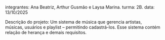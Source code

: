 integrantes: Ana Beatriz, Arthur Gusmão e Laysa Marina.
turma: 2B.
data: 13/10/2025

Descrição do projeto:
   Um sistema de música que gerencia artistas, músicas, usuários e playlist – permitindo cadastrá-los. 
Esse sistema contém relação de herança e demais requisitos.

